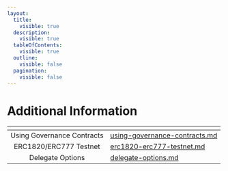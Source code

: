 ```yaml
---
layout:
  title:
    visible: true
  description:
    visible: true
  tableOfContents:
    visible: true
  outline:
    visible: false
  pagination:
    visible: false
---
```


# Additional Information

<table data-view="cards"><thead><tr><th align="center"></th><th data-hidden data-card-target data-type="content-ref"></th></tr></thead><tbody><tr><td align="center">Using Governance Contracts</td><td><a href="using-governance-contracts.md">using-governance-contracts.md</a></td></tr><tr><td align="center">ERC1820/ERC777 Testnet</td><td><a href="erc1820-erc777-testnet.md">erc1820-erc777-testnet.md</a></td></tr><tr><td align="center">Delegate Options</td><td><a href="delegate-options.md">delegate-options.md</a></td></tr></tbody></table>

